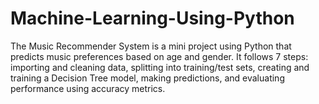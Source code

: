 # Machine-Learning-Using-Python
The Music Recommender System is a mini project using Python that predicts music preferences based on age and gender. It follows 7 steps: importing and cleaning data, splitting into training/test sets, creating and training a Decision Tree model, making predictions, and evaluating performance using accuracy metrics.
